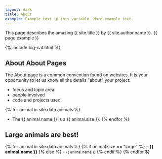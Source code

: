```yaml
---
layout: dark
title: About
example: Example text in this variable. More example text.
---
```


This page describes the amazing {{ site.title }} by {{ site.author.name }}.
{{ page.example }}

{% include big-cat.html %}

## About About Pages

The About page is a common convention found on websites.
It is your opportunity to let us know all the details "about" your project:

- focus and topic area
- people involved
- code and projects used

{% for animal in site.data.animals %}
- The {{ animal.name }} is a {{ animal.size }}.
{% endfor %}

## Large animals are best!

{% for animal in site.data.animals %}
{% if animal.size == "large" %} - <strong style="color: {{ animal.colour }};">{{ animal.name }}</strong>
{% else %} - <small>{{ animal.name }}</small>
{% endif %}
{% endfor $}

